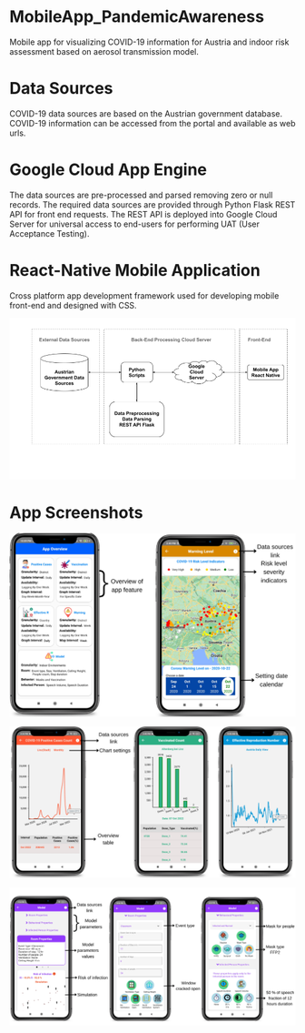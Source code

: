 # MobileApp_PandemicAwareness
Mobile app for visualizing COVID-19 information for Austria and indoor risk assessment based on aerosol transmission model.

# Data Sources
COVID-19 data sources are based on the Austrian government database. COVID-19 information can be accessed from the portal and available as web urls.

# Google Cloud App Engine
The data sources are pre-processed and parsed removing zero or null records. The required data sources are provided through Python Flask REST API for front end requests. The REST API is deployed into Google Cloud Server for universal access to end-users for performing UAT (User Acceptance Testing).

# React-Native Mobile Application
Cross platform app development framework used for developing mobile front-end and designed with CSS.

![Architecture](./image/systemArchOverviewDiagram-Thesis.png)

# App Screenshots

![Architecture](./image/overview&warningLevel.png)

![Architecture](./image/allCharts.png)

![Architecture](./image/model.png)

